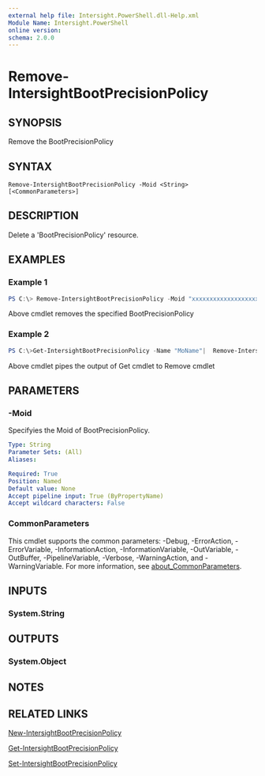 ```yaml
---
external help file: Intersight.PowerShell.dll-Help.xml
Module Name: Intersight.PowerShell
online version:
schema: 2.0.0
---
```


# Remove-IntersightBootPrecisionPolicy

## SYNOPSIS
Remove the BootPrecisionPolicy

## SYNTAX

```
Remove-IntersightBootPrecisionPolicy -Moid <String> [<CommonParameters>]
```

## DESCRIPTION
Delete a &apos;BootPrecisionPolicy&apos; resource.

## EXAMPLES

### Example 1
```powershell
PS C:\> Remove-IntersightBootPrecisionPolicy -Moid "xxxxxxxxxxxxxxxxxxxxxxxxxxx"
```
Above cmdlet removes the specified BootPrecisionPolicy 

### Example 2
```powershell
PS C:\>Get-IntersightBootPrecisionPolicy -Name "MoName"|  Remove-IntersightBootPrecisionPolicy
```
Above cmdlet pipes the output of Get cmdlet to Remove cmdlet

## PARAMETERS

### -Moid
Specifyies the Moid of BootPrecisionPolicy.

```yaml
Type: String
Parameter Sets: (All)
Aliases:

Required: True
Position: Named
Default value: None
Accept pipeline input: True (ByPropertyName)
Accept wildcard characters: False
```

### CommonParameters
This cmdlet supports the common parameters: -Debug, -ErrorAction, -ErrorVariable, -InformationAction, -InformationVariable, -OutVariable, -OutBuffer, -PipelineVariable, -Verbose, -WarningAction, and -WarningVariable. For more information, see [about_CommonParameters](http://go.microsoft.com/fwlink/?LinkID=113216).

## INPUTS

### System.String

## OUTPUTS

### System.Object
## NOTES

## RELATED LINKS

[New-IntersightBootPrecisionPolicy](./New-IntersightBootPrecisionPolicy.md)

[Get-IntersightBootPrecisionPolicy](./Get-IntersightBootPrecisionPolicy.md)

[Set-IntersightBootPrecisionPolicy](./Set-IntersightBootPrecisionPolicy.md)

